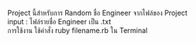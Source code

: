 Project นี้สำหรับการ Random ชื่อ Engineer จากไฟล์ของ Project<br>
input : ไฟล์รายชื่อ Engineer เป็น .txt<br>
การใช้งาน ใช้คำสั่ง ruby filename.rb ใน Terminal<br>
